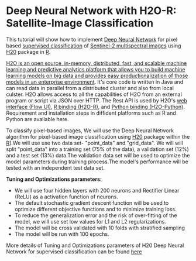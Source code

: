 
# Deep Neural Network with H2O-R: Satellite-Image Classification

This tutorial will show how to implement [Deep Neural Network](https://en.wikipedia.org/wiki/Deep_learning) for pixel based [supervised classification](https://gis.stackexchange.com/questions/237461/distinction-between-pixel-based-and-object-based-classification) of [Sentinel-2 multispectral images](https://sentinel.esa.int/web/sentinel/missions/sentinel-2) using [H20](http://h2o-release.s3.amazonaws.com/h2o/rel-lambert/5/docs-website/Ruser/Rinstall.html) package in [R](https://cloud.r-project.org/). 

[H2O is an open source, in-memory, distributed, fast, and scalable machine learning and predictive analytics platform that allows you to build machine learning models on big data and provides easy productionalization of those models in an enterprise environment](http://docs.h2o.ai/h2o/latest-stable/h2o-docs/welcome.html). It's core code is written in Java and can read data in parallel from a distributed cluster and also from local culster. H2O allows access to all the capabilities of H2O from an external program or script via JSON over HTTP. The Rest API is used by H2O's [web interface (Flow UI)](http://docs.h2o.ai/h2o/latest-stable/h2o-docs/welcome.html), [R binding (H2O-R)](http://docs.h2o.ai/h2o/latest-stable/h2o-docs/welcome.html), and [Python binding (H2O-Python)](http://docs.h2o.ai/h2o/latest-stable/h2o-docs/welcome.html). Requirement and installation steps in diffident platforms such as R and Python are available here.

To classify pixel-based images, We will use the Deep Neural Network algorithm for pixel-based image classification using [H20](http://h2o-release.s3.amazonaws.com/h2o/rel-lambert/5/docs-website/Ruser/Rinstall.html) package within the [R](https://www.r-project.org/)].We will use use two data set- "point_data" and "grid_data". We will will split "point_data" into a training set (75% of the data), a validation set (12%) and a test set (13%) data.The validation data set will be used to optimize the model parameters during training process.The model's performance will be tested with an independent test data set.  

**Tuning and Optimizations parameters:** 

* We will use four hidden layers with 200 neurons and Rectifier Linear (ReLU) as a activation function of neurons. 
* The default stochastic gradient descent function will be used to optimize different objective functions and to minimize training loss. 
* To reduce the generalization error and the risk of over-fitting of the model, we will use set low values for L1  and L2 regularizations.
* The model will be cross validated with 10 folds with stratified sampling 
* The model will be run with 100 epochs. 

More details of Tuning and Optimizations parameters of H20 Deep Neural Network for supervised classification can be found [here](http://docs.h2o.ai/h2o-tutorials/latest-stable/tutorials/deeplearning/index.html)
